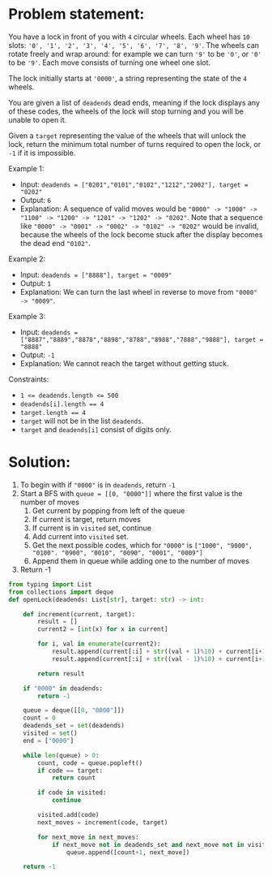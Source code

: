 # Problem statement:

You have a lock in front of you with `4` circular wheels. Each wheel has `10` slots: `'0', '1', '2', '3', '4', '5', '6', '7', '8', '9'`. The wheels can rotate freely and wrap around: for example we can turn `'9'` to be `'0'`, or `'0'` to be `'9'`. Each move consists of turning one wheel one slot.

The lock initially starts at `'0000'`, a string representing the state of the `4` wheels.

You are given a list of `deadends` dead ends, meaning if the lock displays any of these codes, the wheels of the lock will stop turning and you will be unable to open it.

Given a `target` representing the value of the wheels that will unlock the lock, return the minimum total number of turns required to open the lock, or `-1` if it is impossible.

 

Example 1:

- Input: `deadends = ["0201","0101","0102","1212","2002"], target = "0202"`
- Output: `6`
- Explanation: 
    A sequence of valid moves would be `"0000" -> "1000" -> "1100" -> "1200" -> "1201" -> "1202" -> "0202"`.
    Note that a sequence like `"0000" -> "0001" -> "0002" -> "0102" -> "0202"` would be invalid,
    because the wheels of the lock become stuck after the display becomes the dead end `"0102"`.

Example 2:

- Input: `deadends = ["8888"], target = "0009"`
- Output: `1`
- Explanation: We can turn the last wheel in reverse to move from `"0000" -> "0009"`.

Example 3:

- Input: `deadends = ["8887","8889","8878","8898","8788","8988","7888","9888"], target = "8888"`
- Output: `-1`
- Explanation: We cannot reach the target without getting stuck.

 

Constraints:

- `1 <= deadends.length <= 500`
- `deadends[i].length == 4`
- `target.length == 4`
- `target` will not be in the list `deadends`.
- `target` and `deadends[i]` consist of digits only.


# Solution:

1. To begin with if `"0000"` is in `deadends`, return `-1`
2. Start a BFS with `queue = [[0, "0000"]]` where the first value is the number of moves
   1. Get current by popping from left of the queue
   2. If current is target, return moves
   3. If current is in `visited` set, continue
   4. Add current into `visited` set.
   5. Get the next possible codes, which for `"0000"` is `["1000", "9000", "0100". "0900", "0010", "0090", "0001", "0009"]`
   6. Append them in queue while adding one to the number of moves
3. Return -1


```python
from typing import List
from collections import deque
def openLock(deadends: List[str], target: str) -> int:

    def increment(current, target):
        result = []
        current2 = [int(x) for x in current]

        for i, val in enumerate(current2):
            result.append(current[:i] + str((val + 1)%10) + current[i+1:])
            result.append(current[:i] + str((val - 1)%10) + current[i+1:])

        return result

    if "0000" in deadends:
        return -1

    queue = deque([[0, "0000"]])
    count = 0
    deadends_set = set(deadends)
    visited = set()
    end = ["0000"]

    while len(queue) > 0:
        count, code = queue.popleft()
        if code == target:
            return count

        if code in visited:
            continue

        visited.add(code)
        next_moves = increment(code, target)

        for next_move in next_moves:
            if next_move not in deadends_set and next_move not in visited:
                queue.append([count+1, next_move])

    return -1
```